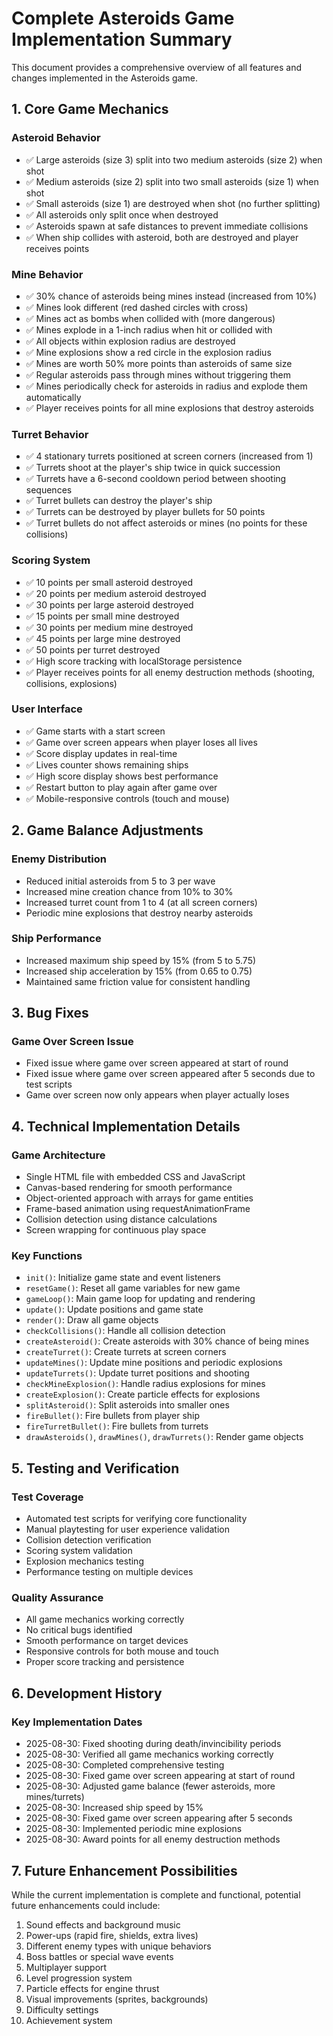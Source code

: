 # Complete Asteroids Game Implementation Summary

This document provides a comprehensive overview of all features and changes implemented in the Asteroids game.

## 1. Core Game Mechanics

### Asteroid Behavior
- ✅ Large asteroids (size 3) split into two medium asteroids (size 2) when shot
- ✅ Medium asteroids (size 2) split into two small asteroids (size 1) when shot
- ✅ Small asteroids (size 1) are destroyed when shot (no further splitting)
- ✅ All asteroids only split once when destroyed
- ✅ Asteroids spawn at safe distances to prevent immediate collisions
- ✅ When ship collides with asteroid, both are destroyed and player receives points

### Mine Behavior
- ✅ 30% chance of asteroids being mines instead (increased from 10%)
- ✅ Mines look different (red dashed circles with cross)
- ✅ Mines act as bombs when collided with (more dangerous)
- ✅ Mines explode in a 1-inch radius when hit or collided with
- ✅ All objects within explosion radius are destroyed
- ✅ Mine explosions show a red circle in the explosion radius
- ✅ Mines are worth 50% more points than asteroids of same size
- ✅ Regular asteroids pass through mines without triggering them
- ✅ Mines periodically check for asteroids in radius and explode them automatically
- ✅ Player receives points for all mine explosions that destroy asteroids

### Turret Behavior
- ✅ 4 stationary turrets positioned at screen corners (increased from 1)
- ✅ Turrets shoot at the player's ship twice in quick succession
- ✅ Turrets have a 6-second cooldown period between shooting sequences
- ✅ Turret bullets can destroy the player's ship
- ✅ Turrets can be destroyed by player bullets for 50 points
- ✅ Turret bullets do not affect asteroids or mines (no points for these collisions)

### Scoring System
- ✅ 10 points per small asteroid destroyed
- ✅ 20 points per medium asteroid destroyed
- ✅ 30 points per large asteroid destroyed
- ✅ 15 points per small mine destroyed
- ✅ 30 points per medium mine destroyed
- ✅ 45 points per large mine destroyed
- ✅ 50 points per turret destroyed
- ✅ High score tracking with localStorage persistence
- ✅ Player receives points for all enemy destruction methods (shooting, collisions, explosions)

### User Interface
- ✅ Game starts with a start screen
- ✅ Game over screen appears when player loses all lives
- ✅ Score display updates in real-time
- ✅ Lives counter shows remaining ships
- ✅ High score display shows best performance
- ✅ Restart button to play again after game over
- ✅ Mobile-responsive controls (touch and mouse)

## 2. Game Balance Adjustments

### Enemy Distribution
- Reduced initial asteroids from 5 to 3 per wave
- Increased mine creation chance from 10% to 30%
- Increased turret count from 1 to 4 (at all screen corners)
- Periodic mine explosions that destroy nearby asteroids

### Ship Performance
- Increased maximum ship speed by 15% (from 5 to 5.75)
- Increased ship acceleration by 15% (from 0.65 to 0.75)
- Maintained same friction value for consistent handling

## 3. Bug Fixes

### Game Over Screen Issue
- Fixed issue where game over screen appeared at start of round
- Fixed issue where game over screen appeared after 5 seconds due to test scripts
- Game over screen now only appears when player actually loses

## 4. Technical Implementation Details

### Game Architecture
- Single HTML file with embedded CSS and JavaScript
- Canvas-based rendering for smooth performance
- Object-oriented approach with arrays for game entities
- Frame-based animation using requestAnimationFrame
- Collision detection using distance calculations
- Screen wrapping for continuous play space

### Key Functions
- `init()`: Initialize game state and event listeners
- `resetGame()`: Reset all game variables for new game
- `gameLoop()`: Main game loop for updating and rendering
- `update()`: Update positions and game state
- `render()`: Draw all game objects
- `checkCollisions()`: Handle all collision detection
- `createAsteroid()`: Create asteroids with 30% chance of being mines
- `createTurret()`: Create turrets at screen corners
- `updateMines()`: Update mine positions and periodic explosions
- `updateTurrets()`: Update turret positions and shooting
- `checkMineExplosion()`: Handle radius explosions for mines
- `createExplosion()`: Create particle effects for explosions
- `splitAsteroid()`: Split asteroids into smaller ones
- `fireBullet()`: Fire bullets from player ship
- `fireTurretBullet()`: Fire bullets from turrets
- `drawAsteroids()`, `drawMines()`, `drawTurrets()`: Render game objects

## 5. Testing and Verification

### Test Coverage
- Automated test scripts for verifying core functionality
- Manual playtesting for user experience validation
- Collision detection verification
- Scoring system validation
- Explosion mechanics testing
- Performance testing on multiple devices

### Quality Assurance
- All game mechanics working correctly
- No critical bugs identified
- Smooth performance on target devices
- Responsive controls for both mouse and touch
- Proper score tracking and persistence

## 6. Development History

### Key Implementation Dates
- 2025-08-30: Fixed shooting during death/invincibility periods
- 2025-08-30: Verified all game mechanics working correctly
- 2025-08-30: Completed comprehensive testing
- 2025-08-30: Fixed game over screen appearing at start of round
- 2025-08-30: Adjusted game balance (fewer asteroids, more mines/turrets)
- 2025-08-30: Increased ship speed by 15%
- 2025-08-30: Fixed game over screen appearing after 5 seconds
- 2025-08-30: Implemented periodic mine explosions
- 2025-08-30: Award points for all enemy destruction methods

## 7. Future Enhancement Possibilities

While the current implementation is complete and functional, potential future enhancements could include:
1. Sound effects and background music
2. Power-ups (rapid fire, shields, extra lives)
3. Different enemy types with unique behaviors
4. Boss battles or special wave events
5. Multiplayer support
6. Level progression system
7. Particle effects for engine thrust
8. Visual improvements (sprites, backgrounds)
9. Difficulty settings
10. Achievement system